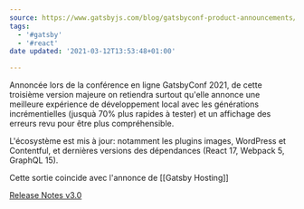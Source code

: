 ```yaml
---
source: https://www.gatsbyjs.com/blog/gatsbyconf-product-announcements/
tags:
  - '#gatsby'
  - '#react'
date updated: '2021-03-12T13:53:48+01:00'

---
```


Annoncée lors de la conférence en ligne GatsbyConf 2021, de cette troisième version majeure on retiendra surtout qu'elle annonce une meilleure expérience de développement local avec les générations incrémentielles (jusquà 70% plus rapides à tester) et un affichage des erreurs revu pour être plus compréhensible.

L'écosystème est mis à jour:  notamment les plugins images, WordPress et Contentful, et dernières versions des dépendances (React 17, Webpack 5, GraphQL 15).

Cette sortie coincide avec l'annonce de [[Gatsby Hosting]]

[Release Notes v3.0](https://gatsbyjs.com/docs/reference/release-notes/v3.0)
